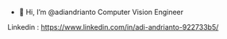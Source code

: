 - 👋 Hi, I’m @adiandrianto
Computer Vision Engineer

Linkedin : https://www.linkedin.com/in/adi-andrianto-922733b5/

<!---
adiandrianto/adiandrianto is a ✨ special ✨ repository because its `README.md` (this file) appears on your GitHub profile.
You can click the Preview link to take a look at your changes.
--->
